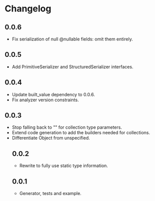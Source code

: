 # Changelog

## 0.0.6

- Fix serialization of null @nullable fields: omit them entirely.

## 0.0.5

- Add PrimitiveSerializer and StructuredSerializer interfaces.

## 0.0.4

- Update built_value dependency to 0.0.6.
- Fix analyzer version constraints.

## 0.0.3

- Stop falling back to "<Object>" for collection type parameters.
- Extend code generation to add the builders needed for collections.
- Differentiate Object from unspecified.

## 0.0.2

- Rewrite to fully use static type information.

## 0.0.1

- Generator, tests and example.
